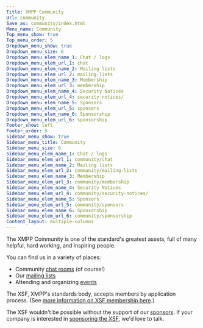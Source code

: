 ```yaml
---
Title: XMPP Community
Url: community
Save_as: community/index.html
Menu_name: Community
Top_menu_show: true
Top_menu_order: 5
Dropdown_menu_show: true
Dropdown_menu_size: 6
Dropdown_menu_elem_name_1: Chat / logs
Dropdown_menu_elem_url_1: chat
Dropdown_menu_elem_name_2: Mailing lists
Dropdown_menu_elem_url_2: mailing-lists
Dropdown_menu_elem_name_3: Membership
Dropdown_menu_elem_url_3: membership
Dropdown_menu_elem_name_4: Security Notices
Dropdown_menu_elem_url_4: security-notices/
Dropdown_menu_elem_name_5: Sponsors
Dropdown_menu_elem_url_5: sponsors
Dropdown_menu_elem_name_6: Sponsorship
Dropdown_menu_elem_url_6: sponsorship
Footer_show: left
Footer_order: 5
Sidebar_menu_show: true
Sidebar_menu_title: Community
Sidebar_menu_size: 6
Sidebar_menu_elem_name_1: Chat / logs
Sidebar_menu_elem_url_1: community/chat
Sidebar_menu_elem_name_2: Mailing lists
Sidebar_menu_elem_url_2: community/mailing-lists
Sidebar_menu_elem_name_3: Membership
Sidebar_menu_elem_url_3: community/membership
Sidebar_menu_elem_name_4: Security Notices
Sidebar_menu_elem_url_4: community/security-notices/
Sidebar_menu_elem_name_5: Sponsors
Sidebar_menu_elem_url_5: community/sponsors
Sidebar_menu_elem_name_6: Sponsorship
Sidebar_menu_elem_url_6: community/sponsorship
Content_layout: multiple-columns
---
```


The XMPP Community is one of the standard's greatest assets, full of many helpful, hard working, and inspiring people.

You can find us in a variety of places:

- Community [chat rooms](/community/chat) (of course!)
- Our [mailing lists](/community/mailing-lists)
- Attending and organizing [events](https://calendar.google.com/calendar/embed?src=64v3vs15qlalgqv0j7r99ikm1c%40group.calendar.google.com)

The XSF, XMPP's standards body, accepts members by application process. (See [more information on XSF membership here](/community/membership).)

The XSF wouldn't be possible without the support of our [sponsors](/community/sponsors). If your company is interested in [sponsoring the XSF](/community/sponsorship), we'd love to talk.

